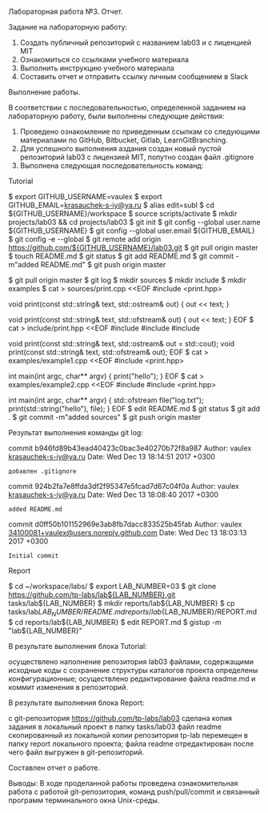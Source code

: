 Лабораторная работа №3. Отчет.

Задание на лабораторную работу:

1. Создать публичный репозиторий с названием lab03 и с лиценцией MIT 
2. Ознакомиться со ссылками учебного материала 
3. Выполнить инструкцию учебного материала 
4. Составить отчет и отправить ссылку личным сообщением в Slack 

Выполнение работы.
	
В соответствии с последовательностью, определенной заданием на лабораторную работу, были выполнены следующие действия:
1. Проведено ознакомление по приведенным ссылкам со следующими материалами по GitHub, Bitbucket, Gitlab, LearnGitBranching.
2. Для успешного выполнения аздания создан новый пустой репозиторий lab03 с лицензией MIT, попутно создан файл .gitignore 
3. Выполнена следующая последовательность команд:

Tutorial

$ export GITHUB_USERNAME=vaulex
$ export GITHUB_EMAIL=krasauchek-s-iy@ya.ru
$ alias edit=subl
$ cd ${GITHUB_USERNAME}/workspace
$ source scripts/activate
$ mkdir projects/lab03 && cd projects/lab03
$ git init
$ git config --global user.name ${GITHUB_USERNAME}
$ git config --global user.email ${GITHUB_EMAIL}
$ git config -e --global
$ git remote add origin https://github.com/${GITHUB_USERNAME}/lab03.git
$ git pull origin master
$ touch README.md
$ git status
$ git add README.md
$ git commit -m"added README.md"
$ git push origin master

$ git pull origin master
$ git log
$ mkdir sources
$ mkdir include
$ mkdir examples
$ cat > sources/print.cpp <<EOF
#include <print.hpp>

void print(const std::string& text, std::ostream& out) {
  out << text;
}

void print(const std::string& text, std::ofstream& out) {
  out << text;
}
EOF
$ cat > include/print.hpp <<EOF
#include <string>
#include <fstream>
#include <iostream>

void print(const std::string& text, std::ostream& out = std::cout);
void print(const std::string& text, std::ofstream& out);
EOF
$ cat > examples/example1.cpp <<EOF
#include <print.hpp>

int main(int argc, char** argv) {
  print("hello");
}
EOF
$ cat > examples/example2.cpp <<EOF
#include <fstream>
#include <print.hpp>

int main(int argc, char** argv) {
  std::ofstream file("log.txt");
  print(std::string("hello"), file);
}
EOF
$ edit README.md
$ git status
$ git add .
$ git commit -m"added sources"
$ git push origin master

Результат выполнения команды git log:

commit b946fd89b43ead40423c0bac3e40270b72f8a987
Author: vaulex <krasauchek-s-iy@ya.ru>
Date:   Wed Dec 13 18:14:51 2017 +0300

    добавлен .gitignore

commit 924b2fa7e8ffda3df2f95347e5fcad7d67c04f0a
Author: vaulex <krasauchek-s-iy@ya.ru>
Date:   Wed Dec 13 18:08:40 2017 +0300

    added README.md

commit d0ff50b101152969e3ab8fb7dacc833525b45fab
Author: vaulex <34100081+vaulex@users.noreply.github.com>
Date:   Wed Dec 13 18:03:13 2017 +0300

    Initial commit

Report

$ cd ~/workspace/labs/
$ export LAB_NUMBER=03
$ git clone https://github.com/tp-labs/lab${LAB_NUMBER}.git tasks/lab${LAB_NUMBER}
$ mkdir reports/lab${LAB_NUMBER}
$ cp tasks/lab${LAB_NUMBER}/README.md reports/lab${LAB_NUMBER}/REPORT.md
$ cd reports/lab${LAB_NUMBER}
$ edit REPORT.md
$ gistup -m "lab${LAB_NUMBER}"


В результате выполнения блока Tutorial:

осуществлено наполнение репозитория lab03 файлами, содержащими исходные коды с сохранение структуры каталогов проекта определены конфигурационные;
осуществлено редактирование файла readme.md и коммит изменения в репозиторий.
	
В результате выполнения блока Report:

с git-репозитория https://github.com/tp-labs/lab03 сделана копия задания в локальный проект в папку tasks/lab03
файл readme скопированный из локальной копии репозитория tp-lab перемещен в папку report локального проекта;
файла readme отредактирован после чего файл выгружен в git-репозиторий.
	 
Составлен отчет о работе.

	
Выводы:
В ходе проделанной работы проведена ознакомительная работа с работой git-репозитория, команд push/pull/commit  и связанный программ терминального окна Unix-среды.

